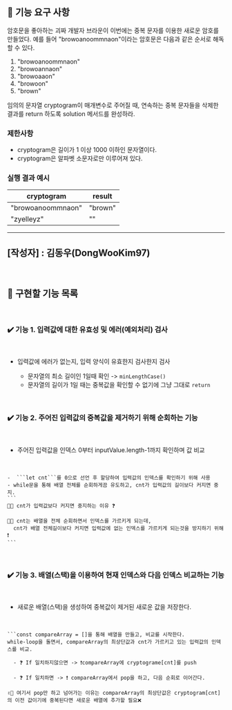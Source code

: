 ## 🚀 기능 요구 사항

암호문을 좋아하는 괴짜 개발자 브라운이 이번에는 중복 문자를 이용한 새로운 암호를 만들었다. 예를 들어 "browoanoommnaon"이라는 암호문은 다음과 같은 순서로 해독할 수 있다.

1. "browoanoommnaon"
2. "browoannaon"
3. "browoaaon"
4. "browoon"
5. "brown"

임의의 문자열 cryptogram이 매개변수로 주어질 때, 연속하는 중복 문자들을 삭제한 결과를 return 하도록 solution 메서드를 완성하라.

### 제한사항

- cryptogram은 길이가 1 이상 1000 이하인 문자열이다.
- cryptogram은 알파벳 소문자로만 이루어져 있다.

### 실행 결과 예시

| cryptogram        | result  |
| ----------------- | ------- |
| "browoanoommnaon" | "brown" |
| "zyelleyz"        | ""      |


-------------------------- 
## [작성자] : 김동우(DongWooKim97)
</br> 

## 📝 구현할 기능 목록
</br> 

### ✔️ 기능 1. 입력값에 대한 유효성 및 에러(예외처리) 검사
<br>

  - 입력값에 에러가 없는지, 입력 양식이 유효한지 검사한지 검사  

	  - 문자열의 최소 길이인 1일때 확인 ->  ```minLengthCase()```<br>
      - 문자열의 길이가 1일 때는 중복값을 확인할 수 없기에 그냥 그대로 ```return```
    
</br>

### ✔️ 기능 2. 주어진 입력값의 중복값을 제거하기 위해 순회하는 기능 
<br>

- 주어진 입력값을 인덱스 0부터 inputValue.length-1까지 확인하며 값 비교
<br>

    -  ```let cnt```를 0으로 선언 후 할당하여 입력값의 인덱스를 확인하기 위해 사용
    - while문을 통해 배열 전체를 순회하게끔 유도하고, cnt가 입력값의 길이보다 커지면 중지.
    ```
    🤷🏽 cnt가 입력값보다 커지면 중지하는 이유 ❓
    
    🙋🏽 cnt는 배열을 전체 순회하면서 인덱스를 가르키게 되는데, 
      cnt가 배열 전체길이보다 커지면 입력값에 없는 인덱스를 가르키게 되는것을 방지하기 위해 ❗️
    ``` 

</br>


### ✔️ 기능 3. 배열(스택)을 이용하여 현재 인덱스와 다음 인덱스 비교하는 기능
<br>

- 새로운 배열(스택)을 생성하여 중복값이 제거된 새로운 값을 저장한다.
<br>

    ```const compareArray = []을 통해 배열을 만들고, 비교를 시작한다.
    while-loop을 돌면서, compareArray의 최상단값과 cnt가 가르키고 있는 입력값의 인덱스를 비교.

      - ❓ If 일치하지않으면 -> ❗️compareArray에 cryptograme[cnt]를 push

      - ❓ If 일치하면 -> ❗️ compareArray에서 pop을 하고, 다음 순회로 이어간다.
      
    ✌🏻 여기서 pop만 하고 넘어가는 이유는 compareArray의 최상단값은 cryptogram[cnt]의 이전 값이기에 중복된다면 새로운 배열에 추가할 필요❌